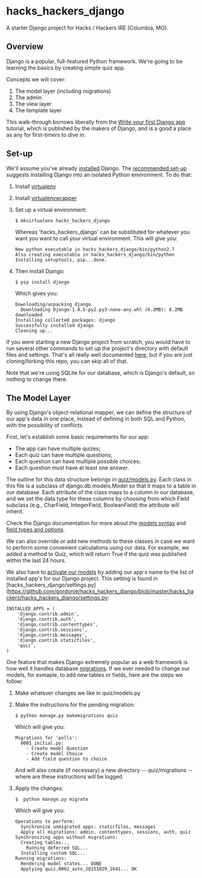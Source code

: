 hacks_hackers_django
====================

A starter Django project for Hacks / Hackers IRE (Columbia, MO).

Overview
--------

Django is a popular, full-featured Python framework. We're going to be learning the basics by creating simple quiz app.

Concepts we will cover:

1.	The model layer (including migrations)
2.	The admin
3.	The view layer
4.	The template layer

This walk-through borrows liberally from the [Write your first Django app](https://docs.djangoproject.com/en/1.8/intro/tutorial01/) tutorial, which is published by the makers of Django, and is a good a place as any for first-timers to dive in.

Set-up
------

We'll assume you've already [installed](https://docs.djangoproject.com/en/1.8/intro/install/) Django. The [recommended set-up](https://docs.djangoproject.com/en/1.8/topics/install/#installing-an-official-release-with-pip) suggests installing Django into an isolated Python environment. To do that:

1.	Install [virtualenv](https://virtualenv.pypa.io/en/latest/)
2.	Install [virtualenvwrapper](http://virtualenvwrapper.readthedocs.org/en/latest/)
3.	Set up a virtual environment:
		
		$ mkvirtualenv hacks_hackers_django

	Whereas 'hacks_hackers_django' can be substituted for whatever you want you want to call your virtual environment. This will give you:

		New python executable in hacks_hackers_django/bin/python2.7
		Also creating executable in hacks_hackers_django/bin/python
		Installing setuptools, pip...done.

4.	Then install Django:

		$ pip install django

	Which gives you:

		Downloading/unpacking django
		  Downloading Django-1.8.5-py2.py3-none-any.whl (6.2MB): 6.2MB downloaded
		Installing collected packages: django
		Successfully installed django
		Cleaning up...

If you were starting a new Django project from scratch, you would have to run several other commands to set up the project's directory with default files and settings. That's all really well documented [here](https://docs.djangoproject.com/en/1.8/intro/tutorial01/#creating-a-project), but if you are just cloning/forking this repo, you can skip all of that.

Note that we're using SQLite for our database, which is Django's default, so nothing to change there.

The Model Layer
---------------

By using Django's object-relational mapper, we can define the structure of our app's data in one place, instead of defining in both SQL and Python, with the possibility of conflicts. 

First, let's establish some basic requirements for our app:

*	The app can have multiple quizes;
*	Each quiz can have multiple questions;
*	Each question can have multiple possible choices;
*	Each question must have at least one answer.

The outline for this data structure belongs in [quiz/models.py](https://github.com/gordonje/hacks_hackers_django/blob/master/quiz/models.py). Each class in this file is a subclass of django.db.models.Model so that it maps to a table in our database. Each attribute of the class maps to a column in our database, and we set the data type for these columns by choosing from which Field subclass (e.g., CharField, IntegerField, BooleanField) the attribute will inherit.

Check the Django documentation for more about the [models syntax](https://docs.djangoproject.com/en/1.8/topics/db/models/) and [field types and options](https://docs.djangoproject.com/en/1.8/ref/models/fields/#module-django.db.models.fields).

We can also override or add new methods to these classes in case we want to perform some convenient calculations using our data. For example, we added a method to Quiz, which will return True if the quiz was published within the last 24 hours.

We also have to [activate our models](https://docs.djangoproject.com/en/1.8/intro/tutorial01/#activating-models) by adding our app's name to the list of installed app's for our Django project. This setting is found in [hacks_hackers_django/settings.py](https://github.com/gordonje/hacks_hackers_django/blob/master/hacks_hackers/hacks_hackers_django/settings.py:

	INSTALLED_APPS = (
	    'django.contrib.admin',
	    'django.contrib.auth',
	    'django.contrib.contenttypes',
	    'django.contrib.sessions',
	    'django.contrib.messages',
	    'django.contrib.staticfiles',
	    'quiz',
	)

One feature that makes Django extremely popular as a web framework is how well it handles database [migrations](https://docs.djangoproject.com/en/1.8/topics/migrations/). If we ever needed to change our models, for exmaple, to add new tables or fields, here are the steps we follow:

1.	Make whatever changes we like in quiz/models.py
2.	Make the instructions for the pending migration:

		$ python manage.py makemigrations quiz

	Which will give you:

		Migrations for 'polls':
		  0001_initial.py:
		    - Create model Question
		    - Create model Choice
		    - Add field question to choice

	And will also create (if necessary) a new directory -- quiz/migrations -- where are these instructions will be logged.
3.	Apply the changes:

		$  python manage.py migrate

	Which will give you:

		Operations to perform:
		  Synchronize unmigrated apps: staticfiles, messages
		  Apply all migrations: admin, contenttypes, sessions, auth, quiz
		Synchronizing apps without migrations:
		  Creating tables...
		    Running deferred SQL...
		  Installing custom SQL...
		Running migrations:
		  Rendering model states... DONE
		  Applying quiz.0002_auto_20151029_1641... OK


